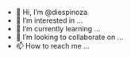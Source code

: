 - 👋 Hi, I’m @diespinoza
- 👀 I’m interested in ...
- 🌱 I’m currently learning ...
- 💞️ I’m looking to collaborate on ...
- 📫 How to reach me ...

<!---
diespinoza/diespinoza is a ✨ special ✨ repository because its `README.md` (this file) appears on your GitHub profile.
You can click the Preview link to take a look at your changes.
--->

